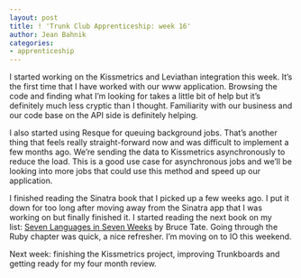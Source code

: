 ```yaml
---
layout: post
title: ! 'Trunk Club Apprenticeship: week 16'
author: Jean Bahnik
categories:
- apprenticeship
---
```

I started working on the Kissmetrics and Leviathan integration this week. It’s the first time that I have worked with our www application. Browsing the code and finding what I’m looking for takes a little bit of help but it’s definitely much less cryptic than I thought. Familiarity with our business and our code base on the API side is definitely helping.

<!-- more -->

I also started using Resque for queuing background jobs. That’s another thing that feels really straight-forward now and was difficult to implement a few months ago. We’re sending the data to Kissmetrics asynchronously to reduce the load. This is a good use case for asynchronous jobs and we’ll be looking into more jobs that could use this method and speed up our application.

I finished reading the Sinatra book that I picked up a few weeks ago. I put it down for too long after moving away from the Sinatra app that I was working on but finally finished it. I started reading the next book on my list: [Seven Languages in Seven Weeks](http://amzn.com/193435659X) by Bruce Tate. Going through the Ruby chapter was quick, a nice refresher. I’m moving on to IO this weekend.

Next week: finishing the Kissmetrics project, improving Trunkboards and getting ready for my four month review.
